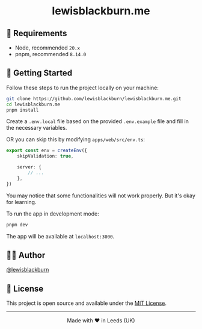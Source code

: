<p align="center">
  <img alt="" src="https://lewisblackburn.me/og.png">
</p>

<h1 align="center">
  lewisblackburn.me
</h1>

## 🔨 Requirements

-   Node, recommended `20.x`
-   pnpm, recommended `8.14.0`

## 👋 Getting Started

Follow these steps to run the project locally on your machine:

```bash
git clone https://github.com/lewisblackburn/lewisblackburn.me.git
cd lewisblackburn.me
pnpm install
```

Create a `.env.local` file based on the provided `.env.example` file and fill in the necessary variables.

OR you can skip this by modifying `apps/web/src/env.ts`:

```ts
export const env = createEnv({
    skipValidation: true,

    server: {
        // ...
    },
})
```

You may notice that some functionalities will not work properly. But it's okay for learning.

To run the app in development mode:

```bash
pnpm dev
```

The app will be available at `localhost:3000`.

## ✍🏻 Author

[@lewisblackburn](https://github.com/lewisblackburn)

## 🪪 License

This project is open source and available under the [MIT License](LICENSE).

<hr>
<p align="center">
Made with ❤️  in Leeds (UK)
</p>
